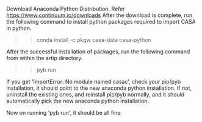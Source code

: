 Download Anaconda Python Distribution. Refer https://www.continuum.io/downloads
After the download is complete, run the following command to install python packages required to import CASA in python.

>> conda install -c pkgw casa-data casa-python


After the successful installation of packages, run the following command from within the artip directory.
>> pyb run

If you get 'ImportError: No module named casac', check your pip/pyb installation, it should point to the new anaconda python installation.
If not, uninstall the existing ones, and reinstall pip/pyb normally, and it should automatically pick the new anaconda python installation.

Now on running 'pyb run', it should be all fine.